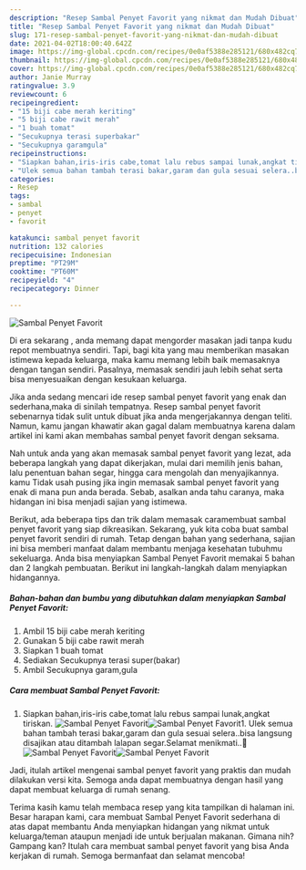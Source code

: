 ```yaml
---
description: "Resep Sambal Penyet Favorit yang nikmat dan Mudah Dibuat"
title: "Resep Sambal Penyet Favorit yang nikmat dan Mudah Dibuat"
slug: 171-resep-sambal-penyet-favorit-yang-nikmat-dan-mudah-dibuat
date: 2021-04-02T18:00:40.642Z
image: https://img-global.cpcdn.com/recipes/0e0af5388e285121/680x482cq70/sambal-penyet-favorit-foto-resep-utama.jpg
thumbnail: https://img-global.cpcdn.com/recipes/0e0af5388e285121/680x482cq70/sambal-penyet-favorit-foto-resep-utama.jpg
cover: https://img-global.cpcdn.com/recipes/0e0af5388e285121/680x482cq70/sambal-penyet-favorit-foto-resep-utama.jpg
author: Janie Murray
ratingvalue: 3.9
reviewcount: 6
recipeingredient:
- "15 biji cabe merah keriting"
- "5 biji cabe rawit merah"
- "1 buah tomat"
- "Secukupnya terasi superbakar"
- "Secukupnya garamgula"
recipeinstructions:
- "Siapkan bahan,iris-iris cabe,tomat lalu rebus sampai lunak,angkat tiriskan."
- "Ulek semua bahan tambah terasi bakar,garam dan gula sesuai selera..bisa langsung disajikan atau ditambah lalapan segar.Selamat menikmati..🤤"
categories:
- Resep
tags:
- sambal
- penyet
- favorit

katakunci: sambal penyet favorit 
nutrition: 132 calories
recipecuisine: Indonesian
preptime: "PT29M"
cooktime: "PT60M"
recipeyield: "4"
recipecategory: Dinner

---
```



![Sambal Penyet Favorit](https://img-global.cpcdn.com/recipes/0e0af5388e285121/680x482cq70/sambal-penyet-favorit-foto-resep-utama.jpg)

Di era  sekarang , anda memang dapat mengorder masakan jadi tanpa kudu repot membuatnya sendiri. Tapi, bagi kita yang mau memberikan masakan istimewa kepada keluarga, maka kamu memang lebih baik memasaknya dengan tangan sendiri. Pasalnya, memasak sendiri jauh lebih sehat serta bisa menyesuaikan dengan kesukaan keluarga.

Jika anda sedang mencari ide resep sambal penyet favorit yang enak dan sederhana,maka di sinilah tempatnya. Resep sambal penyet favorit  sebenarnya tidak sulit untuk dibuat jika anda mengerjakannya dengan teliti. Namun, kamu jangan khawatir akan gagal dalam membuatnya 
karena dalam artikel ini kami akan membahas sambal penyet favorit dengan seksama.  



Nah untuk anda yang akan memasak sambal penyet favorit yang lezat, ada beberapa langkah yang dapat dikerjakan, mulai dari memilih jenis bahan, lalu penentuan bahan segar, hingga cara mengolah dan menyajikannya. kamu Tidak usah pusing jika ingin memasak sambal penyet favorit yang enak di mana pun anda berada. Sebab, asalkan anda  tahu caranya, maka hidangan ini bisa menjadi sajian yang istimewa.

Berikut, ada beberapa tips dan trik dalam memasak caramembuat sambal penyet favorit yang siap dikreasikan. Sekarang, yuk kita coba buat sambal penyet favorit sendiri di rumah. Tetap dengan bahan yang sederhana, sajian ini bisa memberi manfaat dalam membantu menjaga kesehatan tubuhmu sekeluarga. Anda bisa menyiapkan Sambal Penyet Favorit memakai 5 bahan dan 2 langkah pembuatan. Berikut ini langkah-langkah dalam menyiapkan hidangannya.

<!--inarticleads1-->

##### Bahan-bahan dan bumbu yang dibutuhkan dalam menyiapkan Sambal Penyet Favorit:

1. Ambil 15 biji cabe merah keriting
1. Gunakan 5 biji cabe rawit merah
1. Siapkan 1 buah tomat
1. Sediakan Secukupnya terasi super(bakar)
1. Ambil Secukupnya garam,gula




<!--inarticleads2-->

##### Cara membuat Sambal Penyet Favorit:

1. Siapkan bahan,iris-iris cabe,tomat lalu rebus sampai lunak,angkat tiriskan.
<img src="https://img-global.cpcdn.com/steps/ea2b60cbed97e852/160x128cq70/sambal-penyet-favorit-langkah-memasak-1-foto.jpg" alt="Sambal Penyet Favorit"><img src="https://img-global.cpcdn.com/steps/d255bd0f742655ee/160x128cq70/sambal-penyet-favorit-langkah-memasak-1-foto.jpg" alt="Sambal Penyet Favorit">1. Ulek semua bahan tambah terasi bakar,garam dan gula sesuai selera..bisa langsung disajikan atau ditambah lalapan segar.Selamat menikmati..🤤
<img src="https://img-global.cpcdn.com/steps/c23d93b38fe1b62a/160x128cq70/sambal-penyet-favorit-langkah-memasak-2-foto.jpg" alt="Sambal Penyet Favorit"><img src="https://img-global.cpcdn.com/steps/cc854170ed5dc6ec/160x128cq70/sambal-penyet-favorit-langkah-memasak-2-foto.jpg" alt="Sambal Penyet Favorit">



Jadi, itulah artikel mengenai  sambal penyet favorit  yang praktis dan mudah dilakukan versi kita. Semoga anda dapat membuatnya dengan hasil yang dapat membuat keluarga di rumah senang. 

Terima kasih kamu telah membaca resep yang kita tampilkan di halaman ini. Besar harapan kami, cara membuat  Sambal Penyet Favorit sederhana di atas dapat membantu Anda menyiapkan hidangan yang nikmat untuk keluarga/teman ataupun menjadi ide untuk berjualan makanan. Gimana nih? Gampang kan? Itulah cara membuat sambal penyet favorit yang bisa Anda kerjakan di rumah. Semoga bermanfaat dan selamat mencoba!

